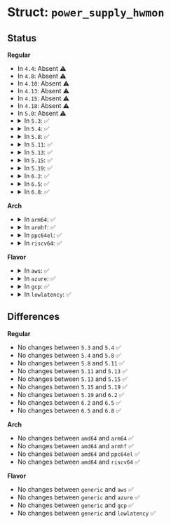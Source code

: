 # Struct: <code>power_supply_hwmon</code>

## Status
<b>Regular</b>
<ul>
<li>
In <code>4.4</code>: Absent ⚠️
</li>
<li>
In <code>4.8</code>: Absent ⚠️
</li>
<li>
In <code>4.10</code>: Absent ⚠️
</li>
<li>
In <code>4.13</code>: Absent ⚠️
</li>
<li>
In <code>4.15</code>: Absent ⚠️
</li>
<li>
In <code>4.18</code>: Absent ⚠️
</li>
<li>
In <code>5.0</code>: Absent ⚠️
</li>
<li>
<details>
<summary>In <code>5.3</code>: ✅</summary>

```c
struct power_supply_hwmon {
    struct power_supply *psy;
    long unsigned int *props;
};
```
</details>
</li>
<li>
<details>
<summary>In <code>5.4</code>: ✅</summary>

```c
struct power_supply_hwmon {
    struct power_supply *psy;
    long unsigned int *props;
};
```
</details>
</li>
<li>
<details>
<summary>In <code>5.8</code>: ✅</summary>

```c
struct power_supply_hwmon {
    struct power_supply *psy;
    long unsigned int *props;
};
```
</details>
</li>
<li>
<details>
<summary>In <code>5.11</code>: ✅</summary>

```c
struct power_supply_hwmon {
    struct power_supply *psy;
    long unsigned int *props;
};
```
</details>
</li>
<li>
<details>
<summary>In <code>5.13</code>: ✅</summary>

```c
struct power_supply_hwmon {
    struct power_supply *psy;
    long unsigned int *props;
};
```
</details>
</li>
<li>
<details>
<summary>In <code>5.15</code>: ✅</summary>

```c
struct power_supply_hwmon {
    struct power_supply *psy;
    long unsigned int *props;
};
```
</details>
</li>
<li>
<details>
<summary>In <code>5.19</code>: ✅</summary>

```c
struct power_supply_hwmon {
    struct power_supply *psy;
    long unsigned int *props;
};
```
</details>
</li>
<li>
<details>
<summary>In <code>6.2</code>: ✅</summary>

```c
struct power_supply_hwmon {
    struct power_supply *psy;
    long unsigned int *props;
};
```
</details>
</li>
<li>
<details>
<summary>In <code>6.5</code>: ✅</summary>

```c
struct power_supply_hwmon {
    struct power_supply *psy;
    long unsigned int *props;
};
```
</details>
</li>
<li>
<details>
<summary>In <code>6.8</code>: ✅</summary>

```c
struct power_supply_hwmon {
    struct power_supply *psy;
    long unsigned int *props;
};
```
</details>
</li>
</ul>
<b>Arch</b>
<ul>
<li>
<details>
<summary>In <code>arm64</code>: ✅</summary>

```c
struct power_supply_hwmon {
    struct power_supply *psy;
    long unsigned int *props;
};
```
</details>
</li>
<li>
<details>
<summary>In <code>armhf</code>: ✅</summary>

```c
struct power_supply_hwmon {
    struct power_supply *psy;
    long unsigned int *props;
};
```
</details>
</li>
<li>
<details>
<summary>In <code>ppc64el</code>: ✅</summary>

```c
struct power_supply_hwmon {
    struct power_supply *psy;
    long unsigned int *props;
};
```
</details>
</li>
<li>
<details>
<summary>In <code>riscv64</code>: ✅</summary>

```c
struct power_supply_hwmon {
    struct power_supply *psy;
    long unsigned int *props;
};
```
</details>
</li>
</ul>
<b>Flavor</b>
<ul>
<li>
<details>
<summary>In <code>aws</code>: ✅</summary>

```c
struct power_supply_hwmon {
    struct power_supply *psy;
    long unsigned int *props;
};
```
</details>
</li>
<li>
<details>
<summary>In <code>azure</code>: ✅</summary>

```c
struct power_supply_hwmon {
    struct power_supply *psy;
    long unsigned int *props;
};
```
</details>
</li>
<li>
<details>
<summary>In <code>gcp</code>: ✅</summary>

```c
struct power_supply_hwmon {
    struct power_supply *psy;
    long unsigned int *props;
};
```
</details>
</li>
<li>
<details>
<summary>In <code>lowlatency</code>: ✅</summary>

```c
struct power_supply_hwmon {
    struct power_supply *psy;
    long unsigned int *props;
};
```
</details>
</li>
</ul>

## Differences
<b>Regular</b>
<ul>
<li>
No changes between <code>5.3</code> and <code>5.4</code> ✅
</li>
<li>
No changes between <code>5.4</code> and <code>5.8</code> ✅
</li>
<li>
No changes between <code>5.8</code> and <code>5.11</code> ✅
</li>
<li>
No changes between <code>5.11</code> and <code>5.13</code> ✅
</li>
<li>
No changes between <code>5.13</code> and <code>5.15</code> ✅
</li>
<li>
No changes between <code>5.15</code> and <code>5.19</code> ✅
</li>
<li>
No changes between <code>5.19</code> and <code>6.2</code> ✅
</li>
<li>
No changes between <code>6.2</code> and <code>6.5</code> ✅
</li>
<li>
No changes between <code>6.5</code> and <code>6.8</code> ✅
</li>
</ul>
<b>Arch</b>
<ul>
<li>
No changes between <code>amd64</code> and <code>arm64</code> ✅
</li>
<li>
No changes between <code>amd64</code> and <code>armhf</code> ✅
</li>
<li>
No changes between <code>amd64</code> and <code>ppc64el</code> ✅
</li>
<li>
No changes between <code>amd64</code> and <code>riscv64</code> ✅
</li>
</ul>
<b>Flavor</b>
<ul>
<li>
No changes between <code>generic</code> and <code>aws</code> ✅
</li>
<li>
No changes between <code>generic</code> and <code>azure</code> ✅
</li>
<li>
No changes between <code>generic</code> and <code>gcp</code> ✅
</li>
<li>
No changes between <code>generic</code> and <code>lowlatency</code> ✅
</li>
</ul>
